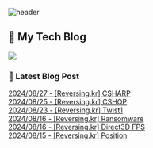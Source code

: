 
![header](https://capsule-render.vercel.app/api?type=waving&color=808080&height=300&section=header&text=Jeong%20Je&fontSize=90&fontColor=ffffff&animation=fadeIn&fontAlignY=38&descAlignY=51&descAlign=62)

## 📝 My Tech Blog
<a href="https://jeongje.vercel.app/" target='_blank'><img src="https://img.shields.io/badge/내 블로그-000000?style=flat&logo=nextdotjs&logoColor=white"></a>

### 📒 Latest Blog Post
<a href=https://jeongje.vercel.app/blog/post-29 target='_blank'>2024/08/27 - [Reversing.kr] CSHARP</a><br/>
<a href=https://jeongje.vercel.app/blog/post-28 target='_blank'>2024/08/25 - [Reversing.kr] CSHOP</a><br/>
<a href=https://jeongje.vercel.app/blog/post-27 target='_blank'>2024/08/23 - [Reversing.kr] Twist1</a><br/>
<a href=https://jeongje.vercel.app/blog/post-26 target='_blank'>2024/08/16 - [Reversing.kr] Ransomware</a><br/>
<a href=https://jeongje.vercel.app/blog/post-25 target='_blank'>2024/08/16 - [Reversing.kr] Direct3D FPS</a><br/>
<a href=https://jeongje.vercel.app/blog/post-24 target='_blank'>2024/08/15 - [Reversing.kr] Position</a><br/>
